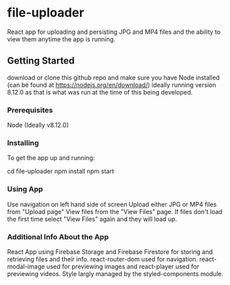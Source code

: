 # file-uploader
React app for uploading and persisting JPG and MP4 files and the ability to view them anytime the app is running.

## Getting Started

download or clone this github repo and make sure you have Node installed (can be found at https://nodejs.org/en/download/) ideally running version 8.12.0 as that is what was run at the time of this being developed.

### Prerequisites

Node (Ideally v8.12.0)

### Installing

To get the app up and running:

cd file-uploader
npm install
npm start

### Using App

Use navigation on left hand side of screen
Upload either JPG or MP4 files from "Upload page"
View files from the "View Files" page. If files don't load the first time select "View Files" again and they will load up.

### Additional Info About the App

React App using Firebase Storage and Firebase Firestore for storing and retrieving files and their info. react-router-dom used for navigation. react-modal-image used for previewing images and react-player used for previewing videos. Style largly managed by the styled-components module.
